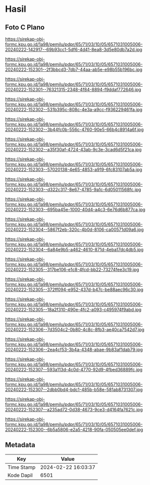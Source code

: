 # Hasil

## Foto C Plano

https://sirekap-obj-formc.kpu.go.id/1a98/pemilu/pdpr/65/71/03/10/05/6571031005006-20240222-142917--69b93cc1-5df6-4d41-8ea8-3d5e80db7a2d.jpg

https://sirekap-obj-formc.kpu.go.id/1a98/pemilu/pdpr/65/71/03/10/05/6571031005006-20240222-152301--2f3bbcd3-7db7-44aa-ab5e-e98b55b196bc.jpg

https://sirekap-obj-formc.kpu.go.id/1a98/pemilu/pdpr/65/71/03/10/05/6571031005006-20240222-152301--76321315-2348-4f84-8894-f9ddaf772646.jpg

https://sirekap-obj-formc.kpu.go.id/1a98/pemilu/pdpr/65/71/03/10/05/6571031005006-20240222-152302--531b395c-808c-4e3a-a9cc-f936229461fa.jpg

https://sirekap-obj-formc.kpu.go.id/1a98/pemilu/pdpr/65/71/03/10/05/6571031005006-20240222-152302--3b44fc0b-556c-4760-90e5-66b4c8914a6f.jpg

https://sirekap-obj-formc.kpu.go.id/1a98/pemilu/pdpr/65/71/03/10/05/6571031005006-20240222-152302--a35f30af-4724-43ab-9c3e-3cad6d5f21ca.jpg

https://sirekap-obj-formc.kpu.go.id/1a98/pemilu/pdpr/65/71/03/10/05/6571031005006-20240222-152303--57020138-4e65-4853-a919-6fc83107ab5a.jpg

https://sirekap-obj-formc.kpu.go.id/1a98/pemilu/pdpr/65/71/03/10/05/6571031005006-20240222-152303--d322c317-8e67-4785-9a1c-6d05011568fc.jpg

https://sirekap-obj-formc.kpu.go.id/1a98/pemilu/pdpr/65/71/03/10/05/6571031005006-20240222-152303--695ba45e-1000-40d4-a4c3-6e76d6b877ca.jpg

https://sirekap-obj-formc.kpu.go.id/1a98/pemilu/pdpr/65/71/03/10/05/6571031005006-20240222-152304--5867f2eb-320c-4b0d-8106-ca00571d09a6.jpg

https://sirekap-obj-formc.kpu.go.id/1a98/pemilu/pdpr/65/71/03/10/05/6571031005006-20240222-152304--6a84e9b5-a462-4610-871d-4eba17dc4db5.jpg

https://sirekap-obj-formc.kpu.go.id/1a98/pemilu/pdpr/65/71/03/10/05/6571031005006-20240222-152305--317be106-e1c8-4fcd-bb22-73274fee3c19.jpg

https://sirekap-obj-formc.kpu.go.id/1a98/pemilu/pdpr/65/71/03/10/05/6571031005006-20240222-152305--372ff094-e952-437d-b47c-be88aec96c30.jpg

https://sirekap-obj-formc.kpu.go.id/1a98/pemilu/pdpr/65/71/03/10/05/6571031005006-20240222-152305--18a2f310-490e-4fc2-a093-c495974f9abd.jpg

https://sirekap-obj-formc.kpu.go.id/1a98/pemilu/pdpr/65/71/03/10/05/6571031005006-20240222-152306--7d3504c2-0b80-4c8c-8fb3-ae40ca7542d7.jpg

https://sirekap-obj-formc.kpu.go.id/1a98/pemilu/pdpr/65/71/03/10/05/6571031005006-20240222-152306--2ea4cf53-3b4a-4348-abae-9b83af1dab79.jpg

https://sirekap-obj-formc.kpu.go.id/1a98/pemilu/pdpr/65/71/03/10/05/6571031005006-20240222-152307--593a113d-4c0d-4770-92d9-4fbed36889fc.jpg

https://sirekap-obj-formc.kpu.go.id/1a98/pemilu/pdpr/65/71/03/10/05/6571031005006-20240222-152307--2dbb0bd4-bdc1-485b-b58e-581ab8731307.jpg

https://sirekap-obj-formc.kpu.go.id/1a98/pemilu/pdpr/65/71/03/10/05/6571031005006-20240222-152307--a235ad72-0d38-4673-9ce3-d4164fa7621c.jpg

https://sirekap-obj-formc.kpu.go.id/1a98/pemilu/pdpr/65/71/03/10/05/6571031005006-20240222-152300--6b5a5806-e2a5-4218-90fa-050505ee0def.jpg


## Metadata

| Key        | Value               |
| ---------- | ------------------- |
| Time Stamp | 2024-02-22 16:03:37 |
| Kode Dapil | 6501                |



